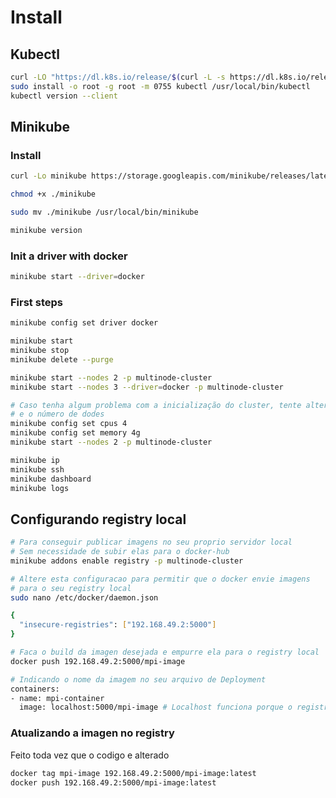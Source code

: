 # Install

## Kubectl

```bash
curl -LO "https://dl.k8s.io/release/$(curl -L -s https://dl.k8s.io/release/stable.txt)/bin/linux/amd64/kubectl"
sudo install -o root -g root -m 0755 kubectl /usr/local/bin/kubectl
kubectl version --client
```

## Minikube

### Install

```bash
curl -Lo minikube https://storage.googleapis.com/minikube/releases/latest/minikube-linux-amd64

chmod +x ./minikube

sudo mv ./minikube /usr/local/bin/minikube

minikube version
```

### Init a driver with docker

```bash
minikube start --driver=docker
```

### First steps

```bash
minikube config set driver docker 

minikube start
minikube stop
minikube delete --purge

minikube start --nodes 2 -p multinode-cluster
minikube start --nodes 3 --driver=docker -p multinode-cluster

# Caso tenha algum problema com a inicialização do cluster, tente alterar a quantia de recursos de cada pod
# e o número de dodes
minikube config set cpus 4
minikube config set memory 4g
minikube start --nodes 2 -p multinode-cluster
```

```bash
minikube ip
minikube ssh
minikube dashboard
minikube logs
```

## Configurando registry local

```bash
# Para conseguir publicar imagens no seu proprio servidor local
# Sem necessidade de subir elas para o docker-hub
minikube addons enable registry -p multinode-cluster
```

```bash
# Altere esta configuracao para permitir que o docker envie imagens
# para o seu registry local
sudo nano /etc/docker/daemon.json

{
  "insecure-registries": ["192.168.49.2:5000"]
}
```

```bash
# Faca o build da imagen desejada e empurre ela para o registry local
docker push 192.168.49.2:5000/mpi-image
```

```bash
# Indicando o nome da imagem no seu arquivo de Deployment
containers:
- name: mpi-container
  image: localhost:5000/mpi-image # Localhost funciona porque o registry do minicube é local
```

### Atualizando a imagen no registry

Feito toda vez que o codigo e alterado

```bash
docker tag mpi-image 192.168.49.2:5000/mpi-image:latest
docker push 192.168.49.2:5000/mpi-image:latest
```
